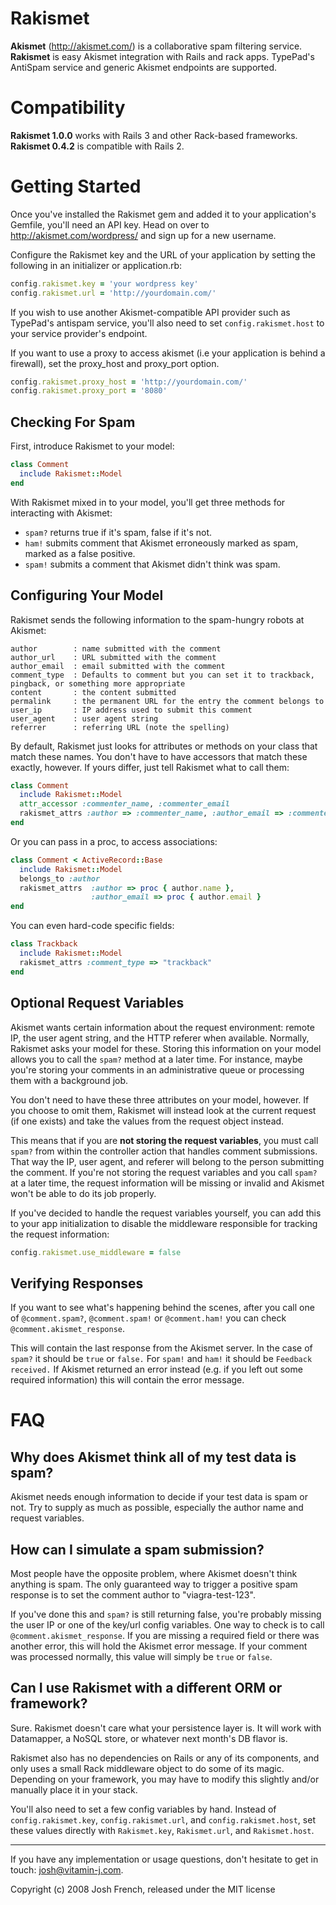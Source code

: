 Rakismet
========

**Akismet** (<http://akismet.com/>) is a collaborative spam filtering service.
**Rakismet** is easy Akismet integration with Rails and rack apps. TypePad's
AntiSpam service and generic Akismet endpoints are supported.

Compatibility
=============

**Rakismet 1.0.0** works with Rails 3 and other Rack-based frameworks.
**Rakismet 0.4.2** is compatible with Rails 2.

Getting Started
===============

Once you've installed the Rakismet gem and added it to your application's Gemfile,
you'll need an API key. Head on over to http://akismet.com/wordpress/ and sign up 
for a new username.

Configure the Rakismet key and the URL of your application by setting the following
in an initializer or application.rb:

```ruby
config.rakismet.key = 'your wordpress key'
config.rakismet.url = 'http://yourdomain.com/'
```
    
If you wish to use another Akismet-compatible API provider such as TypePad's
antispam service, you'll also need to set `config.rakismet.host` to your service
provider's endpoint.

If you want to use a proxy to access akismet (i.e your application is behind a firewall),
set the proxy_host and proxy_port option.

```ruby
config.rakismet.proxy_host = 'http://yourdomain.com/'
config.rakismet.proxy_port = '8080'
```

Checking For Spam
-----------------

First, introduce Rakismet to your model:

```ruby
class Comment
  include Rakismet::Model
end
```

With Rakismet mixed in to your model, you'll get three methods for interacting with
Akismet:

 * `spam?` returns true if it's spam, false if it's not.
 * `ham!` submits comment that Akismet erroneously marked as spam, marked as a false positive.
 * `spam!` submits a comment that Akismet didn't think was spam.

Configuring Your Model
----------------------

Rakismet sends the following information to the spam-hungry robots at Akismet:

    author        : name submitted with the comment
    author_url    : URL submitted with the comment
    author_email  : email submitted with the comment
    comment_type  : Defaults to comment but you can set it to trackback, pingback, or something more appropriate
    content       : the content submitted
    permalink     : the permanent URL for the entry the comment belongs to
    user_ip       : IP address used to submit this comment
    user_agent    : user agent string
    referrer      : referring URL (note the spelling)

By default, Rakismet just looks for attributes or methods on your class that
match these names. You don't have to have accessors that match these exactly,
however. If yours differ, just tell Rakismet what to call them:

```ruby
class Comment
  include Rakismet::Model
  attr_accessor :commenter_name, :commenter_email
  rakismet_attrs :author => :commenter_name, :author_email => :commenter_email
end
```

Or you can pass in a proc, to access associations:

```ruby
class Comment < ActiveRecord::Base
  include Rakismet::Model
  belongs_to :author
  rakismet_attrs  :author => proc { author.name },
                  :author_email => proc { author.email }
end
```

You can even hard-code specific fields:

```ruby
class Trackback
  include Rakismet::Model
  rakismet_attrs :comment_type => "trackback"
end
```

Optional Request Variables
--------------------------

Akismet wants certain information about the request environment: remote IP, the
user agent string, and the HTTP referer when available. Normally, Rakismet
asks your model for these. Storing this information on your model allows you to
call the `spam?` method at a later time. For instance, maybe you're storing your
comments in an administrative queue or processing them with a background job.

You don't need to have these three attributes on your model, however. If you
choose to omit them, Rakismet will instead look at the current request (if one
exists) and take the values from the request object instead.

This means that if you are **not storing the request variables**, you must call
`spam?` from within the controller action that handles comment submissions. That
way the IP, user agent, and referer will belong to the person submitting the
comment. If you're not storing the request variables and you call `spam?` at a later
time, the request information will be missing or invalid and Akismet won't be
able to do its job properly.

If you've decided to handle the request variables yourself, you can add this to your
app initialization to disable the middleware responsible for tracking the request
information:

```ruby
config.rakismet.use_middleware = false
```

Verifying Responses
-------------------

If you want to see what's happening behind the scenes, after you call one of
`@comment.spam?`, `@comment.spam!` or `@comment.ham!` you can check
`@comment.akismet_response`.

This will contain the last response from the Akismet server. In the case of `spam?`
it should be `true` or `false.` For `spam!` and `ham!` it should be `Feedback received.`
If Akismet returned an error instead (e.g. if you left out some required information)
this will contain the error message.

FAQ
===

Why does Akismet think all of my test data is spam?
---------------------------------------------------

Akismet needs enough information to decide if your test data is spam or not.
Try to supply as much as possible, especially the author name and request
variables.

How can I simulate a spam submission?
-------------------------------------

Most people have the opposite problem, where Akismet doesn't think anything is
spam. The only guaranteed way to trigger a positive spam response is to set the
comment author to "viagra-test-123".

If you've done this and `spam?` is still returning false, you're probably
missing the user IP or one of the key/url config variables. One way to check is
to call `@comment.akismet_response`. If you are missing a required field or
there was another error, this will hold the Akismet error message. If your comment
was processed normally, this value will simply be `true` or `false`.

Can I use Rakismet with a different ORM or framework?
-----------------------------------------------------

Sure. Rakismet doesn't care what your persistence layer is. It will work with
Datamapper, a NoSQL store, or whatever next month's DB flavor is.

Rakismet also has no dependencies on Rails or any of its components, and only uses
a small Rack middleware object to do some of its magic. Depending on your
framework, you may have to modify this slightly and/or manually place it in your
stack.

You'll also need to set a few config variables by hand. Instead of
`config.rakismet.key`, `config.rakismet.url`, and `config.rakismet.host`, set
these values directly with `Rakismet.key`, `Rakismet.url`, and `Rakismet.host`.

---------------------------------------------------------------------------

If you have any implementation or usage questions, don't hesitate to get in
touch: josh@vitamin-j.com.

Copyright (c) 2008 Josh French, released under the MIT license
